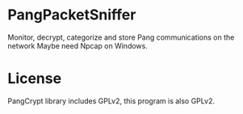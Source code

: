 # PangPacketSniffer
Monitor, decrypt, categorize and store Pang communications on the network
Maybe need Npcap on Windows.

# License
PangCrypt library includes GPLv2, this program is also GPLv2.
